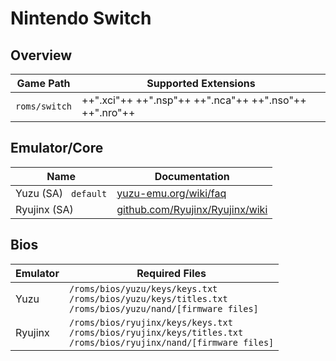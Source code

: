 # Nintendo Switch

## Overview

| Game Path | Supported Extensions |
| --- | --- |
| `roms/switch` | ++".xci"++ ++".nsp"++ ++".nca"++ ++".nso"++ ++".nro"++ |

## Emulator/Core

| Name | Documentation |
| --- | --- |
| Yuzu (SA) &nbsp; `default` | [yuzu-emu.org/wiki/faq](https://yuzu-emu.org/wiki/faq/) |
| Ryujinx (SA) | [github.com/Ryujinx/Ryujinx/wiki](https://github.com/Ryujinx/Ryujinx/wiki/Ryujinx-Setup-&-Configuration-Guide) |

## Bios

| Emulator | Required Files |
| -- | -- |
| Yuzu | `/roms/bios/yuzu/keys/keys.txt` <br/> `/roms/bios/yuzu/keys/titles.txt` <br/> `/roms/bios/yuzu/nand/[firmware files]` |
| Ryujinx | `/roms/bios/ryujinx/keys/keys.txt` <br/> `/roms/bios/ryujinx/keys/titles.txt` <br/> `/roms/bios/ryujinx/nand/[firmware files]` |